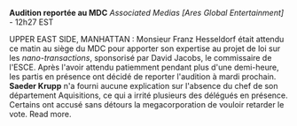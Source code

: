 **Audition reportée au MDC**
*Associated Medias [Ares Global Entertainment]* - 12h27 EST

UPPER EAST SIDE, MANHATTAN : Monsieur Franz Hesseldorf était attendu ce matin au siège du MDC pour apporter son expertise au projet de loi sur les *nano-transactions*, sponsorisé par David Jacobs, le commissaire de l'ESCE. Après l'avoir attendu patiemment pendant plus d'une demi-heure, les partis en présence ont décidé de reporter l'audition à mardi prochain.
**Saeder Krupp** n'a fourni aucune explication sur l'absence du chef de son département Aquisitions, ce qui a irrité plusieurs des délégués en présence. Certains ont accusé sans détours la megacorporation de vouloir retarder le vote. Read more.
